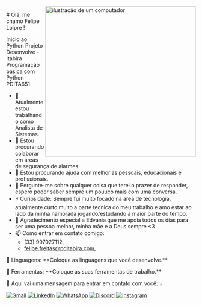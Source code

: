 <img src="https://raw.githubusercontent.com/MicaelliMedeiros/micaellimedeiros/master/image/computer-illustration.png" alt="ilustração de um computador" min-width="400px" max-width="400px" width="400px" align="right">

<p align="left"> 
 # Olá, me chamo Felipe Loipre !

  Inicio ao Python
  Projeto Desenvolve - Itabira
  Programação básica com Python
  PDITA651

  - 🔭 Atualmente estou trabalhando como Analista de Sistemas.
  - 👯 Estou procurando colaborar em áreas de segurança de alarmes.
  - 🤔 Estou procurando ajuda com melhorias pessoais, educacionais e profissionais.
  - 💬 Pergunte-me sobre qualquer coisa que terei o prazer de responder, espero poder saber sempre um pouuco mais com uma conversa.
  - ⚡ Curiosidade: Sempre fui muito focado na area de tecnologia, atualmente curto muito a parte tecnica do meu trabalho e amo estar ao lado da minha namorada jogando/estudando a maior parte do tempo.
  - 🙏 Agradecimento especial a Edvania que me apoia todos os dias para ser uma pessoa melhor, minha mãe e a Deus sempre <3
  - 📫 Como entrar em contato comigo:
    - (33) 997027112,
    - felipe.freitas@pditabira.com,
</p>

<p align="left">
  🦄 Linguagens: **Coloque as linguagens que você desenvolve.**
</p>

<p align="left">
  💼 Ferramentas: **Coloque as suas ferramentas de trabalho.**
</p>

<p align="left">
  💌 Aqui vai uma mensagem para entrar em contato com você: ⤵️
</p>

<p align="left">
  <a href="#" title="Gmail">
  <img src="https://img.shields.io/badge/-Gmail-FF0000?style=flat-square&labelColor=FF0000&logo=gmail&logoColor=white&link=mailto:felipe.freitas@pditabira.com" alt="Gmail"/></a>
  <a href="#" title="LinkedIn">
  <img src="https://img.shields.io/badge/-Linkedin-0e76a8?style=flat-square&logo=Linkedin&logoColor=white&link=https://ww.linkedin.com/in/loipre" alt="LinkedIn"/></a>
  <a href="#" title="WhatsApp">
  <img src="https://img.shields.io/badge/-WhatsApp-25d366?style=flat-square&labelColor=25d366&logo=whatsapp&logoColor=white&link=https://wa.me/5533997027112?text=Tudo%20bem%3F%20V%C3%AD%20seu%20perfil%20no%20GitHub..." alt="WhatsApp"/></a>
  <a href="#" title="Discord">
  <img src="https://img.shields.io/discourse/users=flat-square&labelColor=3b5998&logo=discord&logoColor=white&link=https://www.discord.com/users/felipeloipre_63937" alt="Discord"/></a>
  <a href="#" title="Instagram">
  <img src="https://img.shields.io/badge/-Instagram-DF0174?style=flat-square&labelColor=DF0174&logo=instagram&logoColor=white&link=instagram.com/_loipre" alt="Instagram"/></a>
</p>
